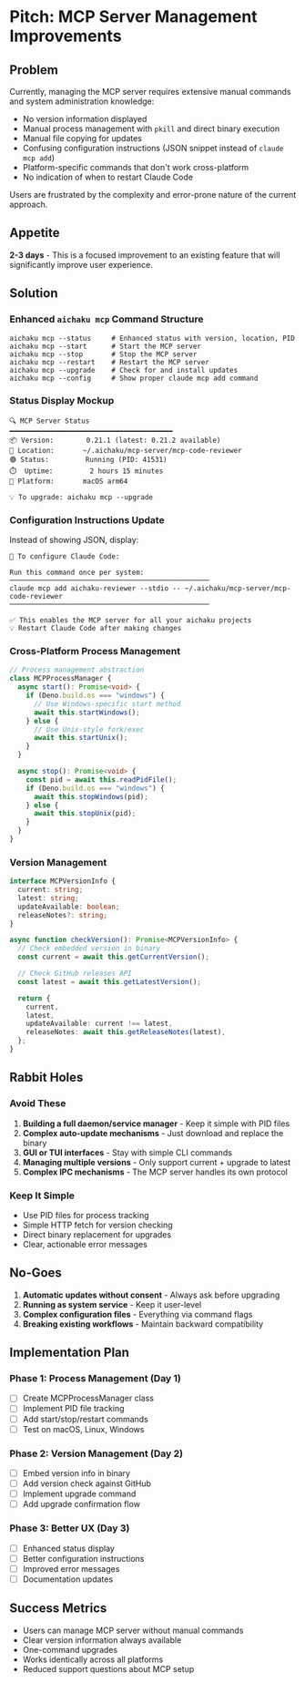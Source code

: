 # Pitch: MCP Server Management Improvements

## Problem

Currently, managing the MCP server requires extensive manual commands and system administration knowledge:

- No version information displayed
- Manual process management with `pkill` and direct binary execution
- Manual file copying for updates
- Confusing configuration instructions (JSON snippet instead of `claude mcp add`)
- Platform-specific commands that don't work cross-platform
- No indication of when to restart Claude Code

Users are frustrated by the complexity and error-prone nature of the current approach.

## Appetite

**2-3 days** - This is a focused improvement to an existing feature that will significantly improve user experience.

## Solution

### Enhanced `aichaku mcp` Command Structure

```
aichaku mcp --status     # Enhanced status with version, location, PID
aichaku mcp --start      # Start the MCP server
aichaku mcp --stop       # Stop the MCP server
aichaku mcp --restart    # Restart the MCP server
aichaku mcp --upgrade    # Check for and install updates
aichaku mcp --config     # Show proper claude mcp add command
```

### Status Display Mockup

```
🔍 MCP Server Status
━━━━━━━━━━━━━━━━━━━━━━━━━━━━━━━━━━━━━━━━
📦 Version:        0.21.1 (latest: 0.21.2 available)
📍 Location:       ~/.aichaku/mcp-server/mcp-code-reviewer
🟢 Status:         Running (PID: 41531)
⏱️  Uptime:         2 hours 15 minutes
🔧 Platform:       macOS arm64

💡 To upgrade: aichaku mcp --upgrade
```

### Configuration Instructions Update

Instead of showing JSON, display:

```
📝 To configure Claude Code:

Run this command once per system:
─────────────────────────────────────────────────
claude mcp add aichaku-reviewer --stdio -- ~/.aichaku/mcp-server/mcp-code-reviewer
─────────────────────────────────────────────────

✅ This enables the MCP server for all your aichaku projects
💡 Restart Claude Code after making changes
```

### Cross-Platform Process Management

```typescript
// Process management abstraction
class MCPProcessManager {
  async start(): Promise<void> {
    if (Deno.build.os === "windows") {
      // Use Windows-specific start method
      await this.startWindows();
    } else {
      // Use Unix-style fork/exec
      await this.startUnix();
    }
  }

  async stop(): Promise<void> {
    const pid = await this.readPidFile();
    if (Deno.build.os === "windows") {
      await this.stopWindows(pid);
    } else {
      await this.stopUnix(pid);
    }
  }
}
```

### Version Management

```typescript
interface MCPVersionInfo {
  current: string;
  latest: string;
  updateAvailable: boolean;
  releaseNotes?: string;
}

async function checkVersion(): Promise<MCPVersionInfo> {
  // Check embedded version in binary
  const current = await this.getCurrentVersion();

  // Check GitHub releases API
  const latest = await this.getLatestVersion();

  return {
    current,
    latest,
    updateAvailable: current !== latest,
    releaseNotes: await this.getReleaseNotes(latest),
  };
}
```

## Rabbit Holes

### Avoid These

1. **Building a full daemon/service manager** - Keep it simple with PID files
2. **Complex auto-update mechanisms** - Just download and replace the binary
3. **GUI or TUI interfaces** - Stay with simple CLI commands
4. **Managing multiple versions** - Only support current + upgrade to latest
5. **Complex IPC mechanisms** - The MCP server handles its own protocol

### Keep It Simple

- Use PID files for process tracking
- Simple HTTP fetch for version checking
- Direct binary replacement for upgrades
- Clear, actionable error messages

## No-Goes

1. **Automatic updates without consent** - Always ask before upgrading
2. **Running as system service** - Keep it user-level
3. **Complex configuration files** - Everything via command flags
4. **Breaking existing workflows** - Maintain backward compatibility

## Implementation Plan

### Phase 1: Process Management (Day 1)

- [ ] Create MCPProcessManager class
- [ ] Implement PID file tracking
- [ ] Add start/stop/restart commands
- [ ] Test on macOS, Linux, Windows

### Phase 2: Version Management (Day 2)

- [ ] Embed version info in binary
- [ ] Add version check against GitHub
- [ ] Implement upgrade command
- [ ] Add upgrade confirmation flow

### Phase 3: Better UX (Day 3)

- [ ] Enhanced status display
- [ ] Better configuration instructions
- [ ] Improved error messages
- [ ] Documentation updates

## Success Metrics

- Users can manage MCP server without manual commands
- Clear version information always available
- One-command upgrades
- Works identically across all platforms
- Reduced support questions about MCP setup
